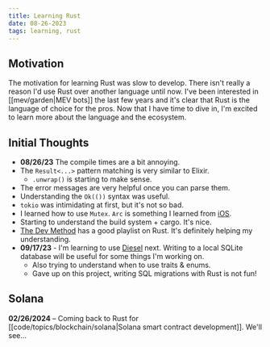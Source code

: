```yaml
---
title: Learning Rust
date: 08-26-2023
tags: learning, rust
---
```


## Motivation

The motivation for learning Rust was slow to develop. There isn't really a reason I'd use Rust over another language until now. I've been interested in [[mev/garden|MEV bots]] the last few years and it's clear that Rust is the language of choice for the pros. Now that I have time to dive in, I'm excited to learn more about the language and the ecosystem.

## Initial Thoughts

- **08/26/23** The compile times are a bit annoying.
- The `Result<...>` pattern matching is very similar to Elixir.
    - `.unwrap()` is starting to make sense.
- The error messages are very helpful once you can parse them.
- Understanding the `Ok(())` syntax was useful.
- `tokio` was intimidating at first, but it's not so bad.
- I learned how to use `Mutex`. `Arc` is something I learned from [iOS](code/overview/mobile-programming).
- Starting to understand the build system + cargo. It's nice.
- [The Dev Method](https://www.youtube.com/watch?v=pGh-0cMvH5g&list=PLAJ-sYO1aGdxQ_skPPtJ7PlSAjTXM-atv) has a good playlist on Rust. It's definitely helping my understanding.
- **09/17/23** - I'm learning to use [Diesel](https://github.com/diesel-rs/diesel) next. Writing to a local SQLite database will be useful for some things I'm working on.
    - Also trying to understand when to use traits & enums.
    - Gave up on this project, writing SQL migrations with Rust is not fun!

## Solana

**02/26/2024** – Coming back to Rust for [[code/topics/blockchain/solana|Solana smart contract development]]. We'll see...